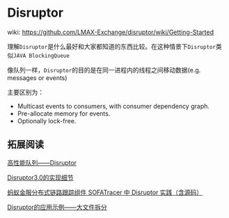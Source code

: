 # Disruptor
wiki: https://github.com/LMAX-Exchange/disruptor/wiki/Getting-Started

理解`Disruptor`是什么最好和大家都知道的东西比较。在这种情景下`Disruptor`类似`JAVA BlockingQueue`

像队列一样，`Disruptor`的目的是在同一进程内的线程之间移动数据(e.g. messages or events)

主要区别为：

- Multicast events to consumers, with consumer dependency graph.
- Pre-allocate memory for events.
- Optionally lock-free.


## 拓展阅读
[高性能队列——Disruptor](https://tech.meituan.com/2016/11/18/disruptor.html)

[Disruptor3.0的实现细节](https://www.cnblogs.com/daoqidelv/p/6995888.html)

[蚂蚁金服分布式链路跟踪组件 SOFATracer 中 Disruptor 实践（含源码）](https://developer.aliyun.com/article/761347)

[Disruptor的应用示例——大文件拆分](https://www.cnblogs.com/daoqidelv/p/7107474.html)